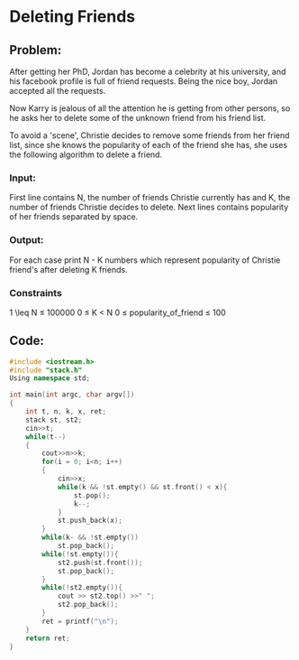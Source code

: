 # Deleting Friends

## Problem:
After getting her PhD, Jordan has become a celebrity at his university, and his facebook profile is full of friend requests. Being the nice boy, Jordan accepted all the requests.

Now Karry is jealous of all the attention he is getting from other persons, so he asks her to delete some of the unknown friend from his friend list.

To avoid a 'scene', Christie decides to remove some friends from her friend list, since she knows the popularity of each of the friend she has, she uses the following algorithm to delete a friend.

### Input:
First line contains N, the number of friends Christie currently has and K, the number of friends Christie decides to delete. Next lines contains popularity of her friends separated by space.

### Output:
For each case print N - K numbers which represent popularity of Christie friend's after deleting K friends.

### Constraints
1 \leq N $\leq$ 100000
0 $\leq$ K $<$ N
0 $\leq$ popularity_of_friend $\leq$ 100

## Code:
```cpp
#include <iostream.h>
#include "stack.h"
Using namespace std;

int main(int argc, char argv[])
{
	int t, n, k, x, ret;
	stack st, st2;
	cin>>t;
	while(t--)
	{
		cout>>n>>k;
		for(i = 0; i<n; i++)
		{
			cin>>x;
			while(k && !st.empty() && st.front() < x){
				st.pop();
				k--;
			}
			st.push_back(x);
		}
		while(k- && !st.empty())
			st.pop_back();
		while(!st.empty()){
			st2.push(st.front());
			st.pop_back();
		}
		while(!st2.empty()){
			cout >> st2.top() >>" ";
			st2.pop_back();
		}
		ret = printf("\n");
	}
	return ret;
}
```